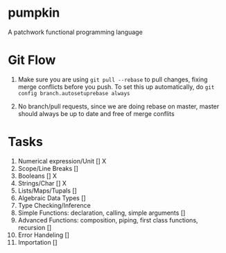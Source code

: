 pumpkin
=======

A patchwork functional programming language

Git Flow
======
1) Make sure you are using `git pull --rebase` to pull changes, fixing merge
conflicts before you push. To set this up automatically, do ```git config
branch.autosetuprebase always```

2) No branch/pull requests, since we are doing rebase on master, master should
always be up to date and free of merge conflits

Tasks
======

1. Numerical expression/Unit [] X
2. Scope/Line Breaks []
3. Booleans [] X
4. Strings/Char [] X
5. Lists/Maps/Tupals []
6. Algebraic Data Types []
7. Type Checking/Inference
8. Simple Functions: declaration, calling, simple arguments []
9. Advanced Functions: composition, piping, first class functions, recursion []
10. Error Handeling []
11. Importation []
